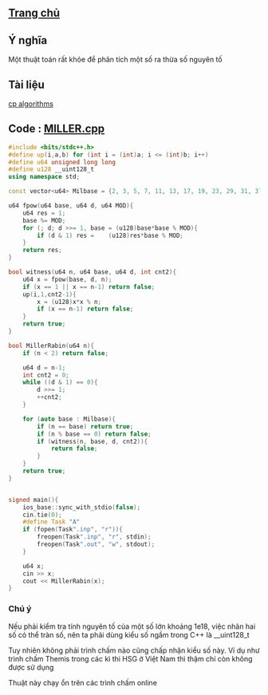 ## [Trang chủ](https://ppap-1264589.github.io/interesting-solution)

## Ý nghĩa

Một thuật toán rất khỏe để phân tích một số ra thừa số nguyên tố

## Tài liệu

[cp algorithms](https://cp-algorithms.com/algebra/primality_tests.html)


## Code : [MILLER.cpp](https://ideone.com/BjgW4k)

``` c++
#include <bits/stdc++.h>
#define up(i,a,b) for (int i = (int)a; i <= (int)b; i++)
#define u64 unsigned long long
#define u128 __uint128_t
using namespace std;

const vector<u64> Milbase = {2, 3, 5, 7, 11, 13, 17, 19, 23, 29, 31, 37};

u64 fpow(u64 base, u64 d, u64 MOD){
    u64 res = 1;
    base %= MOD;
    for (; d; d >>= 1, base = (u128)base*base % MOD){
        if (d & 1) res =    (u128)res*base % MOD;
    }
    return res;
}

bool witness(u64 n, u64 base, u64 d, int cnt2){
    u64 x = fpow(base, d, n);
    if (x == 1 || x == n-1) return false;
    up(i,1,cnt2-1){
        x = (u128)x*x % n;
        if (x == n-1) return false;
    }
    return true;
}

bool MillerRabin(u64 n){
    if (n < 2) return false;

    u64 d = n-1;
    int cnt2 = 0;
    while ((d & 1) == 0){
        d >>= 1;
        ++cnt2;
    }

    for (auto base : Milbase){
        if (n == base) return true;
        if (n % base == 0) return false;
        if (witness(n, base, d, cnt2)){
            return false;
        }
    }
    return true;
}


signed main(){
    ios_base::sync_with_stdio(false);
    cin.tie(0);
    #define Task "A"
    if (fopen(Task".inp", "r")){
        freopen(Task".inp", "r", stdin);
        freopen(Task".out", "w", stdout);
    }

    u64 x;
    cin >> x;
    cout << MillerRabin(x);
}
```

### Chú ý

Nếu phải kiểm tra tính nguyên tố của một số lớn khoảng 1e18, việc nhân hai số có thể tràn số, nên ta phải dùng kiểu số ngầm trong C++ là __uint128_t

Tuy nhiên không phải trình chấm nào cũng chấp nhận kiểu số này. Ví dụ như trình chấm Themis trong các kì thi HSG ở Việt Nam thì thậm chí còn không được sử dụng

Thuật này chạy ổn trên các trình chấm online
